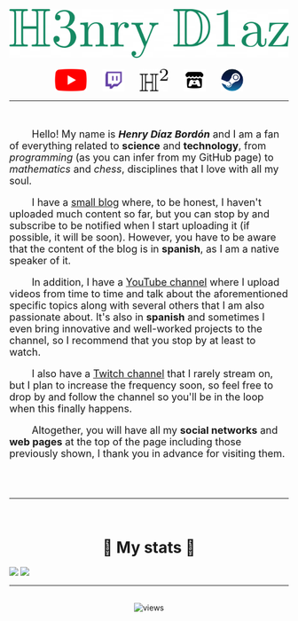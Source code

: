 <div align="center">
    <img src="https://github.com/h3nry-d1az/h3nry-d1az/blob/main/assets/h3nry-d1az.png" alt="h3nry-d1az">
<br>
<br>
    <a href="https://www.youtube.com/channel/UCHcgIehZE12tL777Rx-hHgA"><img src="https://github.com/h3nry-d1az/h3nry-d1az/blob/main/assets/youtube.svg" alt="youtube" height=40px></a>
    &nbsp; &nbsp; &nbsp;
    <a href="https://www.twitch.tv/h3nryd1az"><img src="https://github.com/h3nry-d1az/h3nry-d1az/blob/main/assets/twitch.png" alt="twitch" height=40px></a>
    &nbsp; &nbsp; &nbsp;
    <a href="https://h3nry-d1az.github.io/"><img src="https://github.com/h3nry-d1az/h3nry-d1az/blob/main/assets/blog.png" alt="blog" height=40px></a>
    &nbsp; &nbsp; &nbsp;
    <a href="https://itch.io/profile/h3nry-d1az"><img src="https://github.com/h3nry-d1az/h3nry-d1az/blob/main/assets/itchio.png" alt="itchio" height=40px></a>
    &nbsp; &nbsp; &nbsp;
    <a href="https://steamcommunity.com/id/h3nry-d1az/"><img src="https://github.com/h3nry-d1az/h3nry-d1az/blob/main/assets/steam.svg" alt="steam" height=40px></a>
</div>
<hr>
<br>

<font size=4>

&nbsp; &nbsp; &nbsp; &nbsp; Hello! My name is ***Henry Díaz Bordón*** and I am a fan of everything related to **science** and **technology**, from *programming* (as you can infer from my GitHub page) to *mathematics* and *chess*, disciplines that I love with all my soul.

&nbsp; &nbsp; &nbsp; &nbsp; I have a [small blog](https://h3nry-d1az.github.io/) where, to be honest, I haven't uploaded much content so far, but you can stop by and subscribe to be notified when I start uploading it (if possible, it will be soon). However, you have to be aware that the content of the blog is in **spanish**, as I am a native speaker of it.

&nbsp; &nbsp; &nbsp; &nbsp; In addition, I have a [YouTube channel](https://www.youtube.com/channel/UCHcgIehZE12tL777Rx-hHgA) where I upload videos from time to time and talk about the aforementioned specific topics along with several others that I am also passionate about. It's also in **spanish** and sometimes I even bring innovative and well-worked projects to the channel, so I recommend that you stop by at least to watch.

&nbsp; &nbsp; &nbsp; &nbsp; I also have a [Twitch channel](https://www.twitch.tv/h3nryd1az) that I rarely stream on, but I plan to increase the frequency soon, so feel free to drop by and follow the channel so you'll be in the loop when this finally happens.

&nbsp; &nbsp; &nbsp; &nbsp; Altogether, you will have all my **social networks** and **web pages** at the top of the page including those previously shown, I thank you in advance for visiting them.

</font>

<h1 align="center"></h1>
<!-- <div align="center"><img src="./assets/h3nry-d1az.png"></div> -->



<!--
**h3nry-d1az/h3nry-d1az** is a ✨ _special_ ✨ repository because its `README.md` (this file) appears on your GitHub profile.

Here are some ideas to get you started:

- 🔭 I’m currently working on ...
- 🌱 I’m currently learning ...
- 👯 I’m looking to collaborate on ...
- 🤔 I’m looking for help with ...
- 💬 Ask me about ...
- 📫 How to reach me: ...
- 😄 Pronouns: ...
- ⚡ Fun fact: ...
-->
<br>
<hr>
<br>

<h1 align="center">🔢 My stats 🔢</h1>

<img src="http://github-readme-streak-stats.herokuapp.com?user=h3nry-d1az&theme=highcontrast">
<img src="https://github-readme-stats.vercel.app/api/top-langs/?username=h3nry-d1az">

<br>
<hr>
<br>

<div align="center"><img src="https://komarev.com/ghpvc/?username=h3nry-d1az&style=flat-square&color=green" alt="views"/></div>